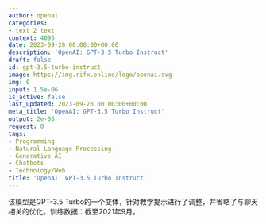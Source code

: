 ```yaml
---
author: openai
categories:
- text 2 text
context: 4095
date: 2023-09-28 00:00:00+00:00
description: 'OpenAI: GPT-3.5 Turbo Instruct'
draft: false
id: gpt-3.5-turbo-instruct
image: https://img.rifx.online/logo/openai.svg
img: 0
input: 1.5e-06
is_active: false
last_updated: 2023-09-28 00:00:00+00:00
meta_title: 'OpenAI: GPT-3.5 Turbo Instruct'
output: 2e-06
request: 0
tags:
- Programming
- Natural Language Processing
- Generative AI
- Chatbots
- Technology/Web
title: 'OpenAI: GPT-3.5 Turbo Instruct'
---
```
















该模型是GPT-3.5 Turbo的一个变体，针对教学提示进行了调整，并省略了与聊天相关的优化。训练数据：截至2021年9月。

